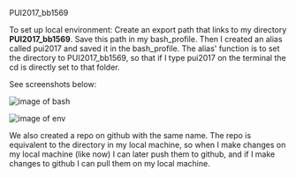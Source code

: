 PUI2017_bb1569

To set up local environment:
Create an export path that links to my directory **PUI2017_bb1569**. Save this path in my bash_profile. Then I created an alias called pui2017 and saved it in the bash_profile. The alias' function is to set the directory to PUI2017_bb1569, so that if I type pui2017 on the terminal the cd is directly set to that folder. 

See screenshots below:

![image of bash](https://github.com/biabbiassago/PUI2017_bb1569/blob/master/screenshots/bb1569_bash.png)

![image of env](https://github.com/biabbiassago/PUI2017_bb1569/blob/master/screenshots/bb1569_setup_env.png)



We also created a repo on github with the same name. The repo is equivalent to the directory in my local machine, so when I make changes on my local machine (like now) I can later push them to github, and if I make changes to github I can pull them on my local machine. 


